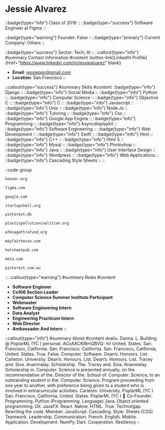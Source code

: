 # Jessie Alvarez
::badge{type="info"}
Class of 2016
::
::badge{type="success"}
Software Engineer at Figma
::

::badge{type="warning"}
Founder: False
::
::badge{type="primary"}
Current Company: Others
::

::badge{type="success"}
Sector: Tech; AI
::
::callout{type="info"}
#summary
Contact Information
#content
:button-link[LinkedIn Profile]{href="https://www.linkedin.com/in/jessiealvarez" blank}
- **Email**: jessieppc@gmail.com
- **Location**: San Francisco
::

::callout{type="success"}
#summary
Skills
#content
::badge{type="info"}
Django
::
::badge{type="info"}
Social Media
::
::badge{type="info"}
Python
::
::badge{type="info"}
Computer Science
::
::badge{type="info"}
Objective C
::
::badge{type="info"}
C
::
::badge{type="info"}
Javascript
::
::badge{type="info"}
Unix
::
::badge{type="info"}
Node.Js
::
::badge{type="info"}
Tutoring
::
::badge{type="info"}
Css
::
::badge{type="info"}
Google App Engine
::
::badge{type="info"}
Programming
::
::badge{type="info"}
Asyncdisplaykit
::
::badge{type="info"}
Software Engineering
::
::badge{type="info"}
Web Development
::
::badge{type="info"}
Swift
::
::badge{type="info"}
Html
::
::badge{type="info"}
C++
::
::badge{type="info"}
Html 5
::
::badge{type="info"}
Mysql
::
::badge{type="info"}
Photoshop
::
::badge{type="info"}
Java
::
::badge{type="info"}
User Interface Design
::
::badge{type="info"}
Wordpress
::
::badge{type="info"}
Web Applications
::
::badge{type="info"}
Cascading Style Sheets
::
::

::code-group
```bash [Hoover Institution at Stanford University]
hoover.org
```
```bash [Figma]
figma.com
```
```bash [Google]
google.com
```
```bash [Startup Shell]
startupshell.org
```
```bash [William Megelich]
pinterest.dk
```
```bash [Plastic Pollutes]
plasticpollutioncoalition.org
```
```bash [AFM & SAG-AFTRA Intellectual Property Rights Distribution Fund]
afmsagaftrafund.org
```
```bash [Mayfair House]
mayfairhouse.com
```
```bash [The Hot Sheet]
hotsheetpub.com
```
```bash [Meta]
meta.com
```
```bash [Pinterest]
pinterest.com.au
```
::
::callout{type="warning"}
#summary
Roles
#content
- **Software Engineer**
- **Cs106 Section Leader**
- **Computer Science Summer Institute Participant**
- **Webmaster**
- **Software Engineering Intern**
- **Data Analyst**
- **Engineering Practicum Intern**
- **Web Director**
- **Ambassador And Intern**
::

::callout{type="info"}
#summary
About
#content
dnaliu. Danna. L. Building @ PoplarML (YC ) personal. ACoAACKIBmQBVQ- hi! United. States. San. Francisco, California. San. Francisco. California. San. Francisco, California, United. States. True. False. Computer. Software. Dean’s. Honours. List. Carleton. University. Dean’s. Honours. List. Dean’s. Honours. List. Tracey and. Siva. Ananmalay. Scholarship. The. Tracey and. Siva. Ananmalay. Scholarship in. Computer. Science is presented annually, on the recommendation of the. Director of the. School of. Computer. Science, to an outstanding student in the. Computer. Science. Program proceeding from one year to another, with preference being given to a student who is involved in extracurricular activities. Carleton. University. PoplarML (YC ) San. Francisco, California, United. States. PoplarML (YC ) 🌳 Co-Founder. Programming. Python (Programming. Language) Java. Object oriented programming. Git. JavaFX. React. Native. HTML. True. Technolgap. Rewriting the code. Member. JavaScript. Cascading. Style. Sheets (CSS) Teamwork. Leadership. Communication. French. English. Mobile. Application. Development. NumPy. Dart. Cooperation. Resiliency
::
